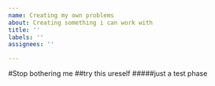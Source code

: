 ```yaml
---
name: Creating my own problems
about: Creating something i can work with
title: ''
labels: ''
assignees: ''

---
```


#Stop bothering me
##try this ureself
#####just a test phase
